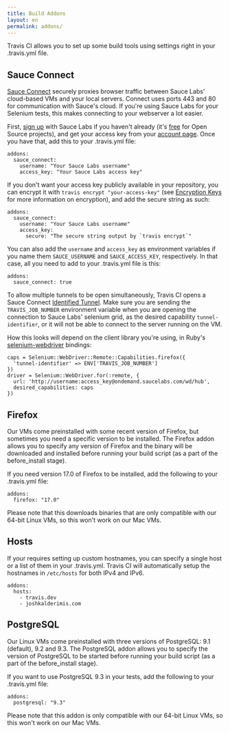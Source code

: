 ```yaml
---
title: Build Addons
layout: en
permalink: addons/
---
```


Travis CI allows you to set up some build tools using settings right in your
.travis.yml file.

<div id="toc"></div>

## Sauce Connect

[Sauce Connect][sauce-connect] securely proxies browser traffic between Sauce
Labs' cloud-based VMs and your local servers. Connect uses ports 443 and 80 for
communication with Sauce's cloud. If you're using Sauce Labs for your Selenium
tests, this makes connecting to your webserver a lot easier.

[sauce-connect]: https://saucelabs.com/connect

First, [sign up][sauce-sign-up] with Sauce Labs if you haven't already (it's
[free][open-sauce] for Open Source projects), and get your access key from your
[account page][sauce-account]. Once you have that, add this to your .travis.yml
file:

    addons:
      sauce_connect:
        username: "Your Sauce Labs username"
        access_key: "Your Sauce Labs access key"

[sauce-sign-up]: https://saucelabs.com/signup/plan/free
[sauce-account]: https://saucelabs.com/account
[open-sauce]: https://saucelabs.com/signup/plan/OSS

If you don't want your access key publicly available in your repository, you
can encrypt it with `travis encrypt "your-access-key"` (see [Encryption Keys][encryption-keys]
for more information on encryption), and add the secure string as such:

    addons:
      sauce_connect:
        username: "Your Sauce Labs username"
        access_key:
          secure: "The secure string output by `travis encrypt`"

You can also add the `username` and `access_key` as environment variables if you
name them `SAUCE_USERNAME` and `SAUCE_ACCESS_KEY`, respectively. In that case,
all you need to add to your .travis.yml file is this:

    addons:
      sauce_connect: true

[encryption-keys]: http://docs.travis-ci.com/user/encryption-keys/

To allow multiple tunnels to be open simultaneously, Travis CI opens a
Sauce Connect [Identified Tunnel][identified-tunnels]. Make sure you are sending
the `TRAVIS_JOB_NUMBER` environment variable when you are opening the connection
to Sauce Labs' selenium grid, as the desired capability `tunnel-identifier`,
or it will not be able to connect to the server running on the VM.

[identified-tunnels]: https://saucelabs.com/connect#tunnel-identifier

How this looks will depend on the client library you're using, in
Ruby's [selenium-webdriver][ruby-bindings] bindings:

    caps = Selenium::WebDriver::Remote::Capabilities.firefox({
      'tunnel-identifier' => ENV['TRAVIS_JOB_NUMBER']
    })
    driver = Selenium::WebDriver.for(:remote, {
      url: 'http://username:access_key@ondemand.saucelabs.com/wd/hub',
      desired_capabilities: caps
    })

[ruby-bindings]: https://code.google.com/p/selenium/wiki/RubyBindings

## Firefox

Our VMs come preinstalled with some recent version of Firefox, but sometimes you
need a specific version to be installed. The Firefox addon allows you to specify
any version of Firefox and the binary will be downloaded and installed before
running your build script (as a part of the before_install stage).

If you need version 17.0 of Firefox to be installed, add the following to your
.travis.yml file:

    addons:
      firefox: "17.0"

Please note that this downloads binaries that are only compatible with our
64-bit Linux VMs, so this won't work on our Mac VMs.

## Hosts

If your requires setting up custom hostnames, you can specify a single host or a
list of them in your .travis.yml. Travis CI will automatically setup the
hostnames in `/etc/hosts` for both IPv4 and IPv6.

    addons:
      hosts:
        - travis.dev
        - joshkalderimis.com

## PostgreSQL

Our Linux VMs come preinstalled with three versions of PostgreSQL:
9.1 (default), 9.2 and 9.3. The PostgreSQL addon allows you to specify the
version of PostgreSQL to be started before running your build script (as a part
of the before_install stage).

If you want to use PostgreSQL 9.3 in your tests, add the following to your
.travis.yml file:

    addons:
      postgresql: "9.3"

Please note that this addon is only compatible with our 64-bit Linux VMs,
so this won't work on our Mac VMs.
